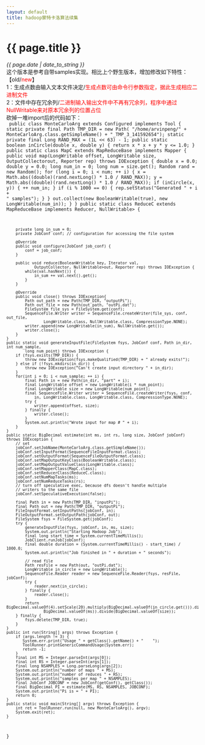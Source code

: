 ```yaml
---
layout: default
title: hadoop蒙特卡洛算法续集
---
```

# {{ page.title }}
*{{ page.date | date_to_string }}*   
这个版本是参考自带samples实现。相比上个野生版本，增加修改如下特性：   
【old/<font color="red">new</font>】   
1：生成点数由输入文本文件决定/<font color="red">生成点数可由命令行参数指定，据此生成相应二进制文件</font>   
2：文件中存在冗余列/<font color="red">二进制输入输出文件中不再有冗余列，程序中通过NullWritable来对原本冗余列的位置占位</font>   
砍掉一堆import后的代码如下：   
<code>
public class MonteCarloArg extends Configured implements Tool {
    static private final Path TMP_DIR = new Path(
            "/home/arvinpeng/" + MonteCarloArg.class.getSimpleName() + "_TMP_3_141592654");
    static private final Long RAND_MAX = (1L << 63) - 1;
    public static boolean inCircle(double x, double y) {
        return x * x + y * y <= 1.0;
    }
    public static class MapC extends MapReduceBase 
            implements Mapper {
            public void map(LongWritable offset, LongWritable size, OutputCollectorout,
                    Reporter rep) throws IOException {
                double x = 0.0;
                double y = 0.0;
                long num_in = 0;
                long num = size.get();
                Random rand = new Random();
                for (long i = 0; i < num; ++ i) {
                    x = Math.abs((double)(rand.nextLong() * 1.0 / RAND_MAX));
                    y = Math.abs((double)(rand.nextLong() * 1.0 / RAND_MAX));
                    if (inCircle(x, y)) {
                        ++ num_in;
                    }
                    if (i % 1000 == 0) {
                        rep.setStatus("Generated " + i + " samples");
                    }
                }
                out.collect(new BooleanWritable(true), new LongWritable(num_in));
            }
    }
    public static class ReduceC extends MapReduceBase
            implements Reducer, NullWritable> {

        private long in_sum = 0;
        private JobConf conf; // configuration for accessing the file system

        @Override
        public void configure(JobConf job_conf) {
            conf = job_conf;
        }

        public void reduce(BooleanWritable key, Iterator val, 
                OutputCollector, NullWritable>out, Reporter rep) throws IOException {
            while(val.hasNext()) {
                in_sum += val.next().get();
            }
        }

        @Override
        public void close() throws IOException{
            Path out_path = new Path(TMP_DIR, "outputPi");
            Path out_file = new Path(out_path, "outPi.dat");
            FileSystem file_sys = FileSystem.get(conf);
            SequenceFile.Writer writer = SequenceFile.createWriter(file_sys, conf, out_file, 
                    LongWritable.class, NullWritable.class, CompressionType.NONE);
            writer.append(new LongWritable(in_sum), NullWritable.get());
            writer.close();
        }
    }
    public static void generateInputFile(FileSystem fsys, JobConf conf, Path in_dir, int num_sample, 
            long num_point) throws IOException {
        if (fsys.exists(TMP_DIR)) {
            throw new IOException(fsys.makeQualified(TMP_DIR) + " already exits!");
        } else if (!fsys.mkdirs(in_dir)) {
            throw new IOException("Can't create input directory " + in_dir);
        }
        for(int i = 0; i < num_sample; ++ i) {
            final Path in = new Path(in_dir, "part" + i);
            final LongWritable offset = new LongWritable(i * num_point); 
            final LongWritable size = new LongWritable(num_point);
            final SequenceFile.Writer writer = SequenceFile.createWriter(fsys, conf, 
                in, LongWritable.class, LongWritable.class, CompressionType.NONE);
            try {
                writer.append(offset, size);
            } finally {
                writer.close();
            }
            System.out.println("Wrote input for map # " + i);
        }
    }
    public static BigDecimal estimate(int ms, int rs, long size, JobConf jobConf) throws IOException {
        // set 
        jobConf.setJobName(MonteCarloArg.class.getSimpleName());
        jobConf.setInputFormat(SequenceFileInputFormat.class);
        jobConf.setOutputFormat(SequenceFileOutputFormat.class);
        jobConf.setMapOutputKeyClass(BooleanWritable.class);
        jobConf.setMapOutputValueClass(LongWritable.class);
        jobConf.setMapperClass(MapC.class);
        jobConf.setReducerClass(ReduceC.class);
        jobConf.setNumMapTasks(ms);
        jobConf.setNumReduceTasks(rs);
        // turn off speculative exec, because dfs doesn't handle multiple 
        // writers to the same file
        jobConf.setSpeculativeExecution(false);

        final Path in = new Path(TMP_DIR, "inputPi");
        final Path out = new Path(TMP_DIR, "outputPi");
        FileInputFormat.setInputPaths(jobConf, in);
        FileOutputFormat.setOutputPath(jobConf, out);
        FileSystem fsys = FileSystem.get(jobConf);
        try {
            generateInputFile(fsys, jobConf, in, ms, size); 
            System.out.println("Starting Hadoop Job");
            final long start_time = System.currentTimeMillis();
            JobClient.runJob(jobConf);
            final double duration = (System.currentTimeMillis() - start_time) / 1000.0;
            System.out.println("Job finished in " + duration + " seconds");

            // read file
            Path resFile = new Path(out, "outPi.dat");
            LongWritable in_circle = new LongWritable();
            SequenceFile.Reader reader = new SequenceFile.Reader(fsys, resFile, jobConf);
            try {
                reader.next(in_circle);
            } finally {
                reader.close();
            }
            return BigDecimal.valueOf(4).setScale(20).multiply(BigDecimal.valueOf(in_circle.get())).divide(
                    BigDecimal.valueOf(ms)).divide(BigDecimal.valueOf(size));
        } finally {
            fsys.delete(TMP_DIR, true);
        }
    }
    public int run(String[] args) throws Exception {
        if (args.length != 3) {
           System.err.print("Usage " + getClass().getName() + "    "); 
           ToolRunner.printGenericCommandUsage(System.err);
           return -1;
        }
        final int MS = Integer.parseInt(args[0]);
        final int RS = Integer.parseInt(args[1]);
        final long NSAMPLES = Long.parseLong(args[2]); 
        System.out.println("number of maps " + MS);
        System.out.println("number of reduces " + RS);
        System.out.println("samples per map " + NSAMPLES);
        final JobConf JOBCONF = new JobConf(getConf(), getClass());
        final BigDecimal PI = estimate(MS, RS, NSAMPLES, JOBCONF); 
        System.out.println("Pi is = " + PI);
        return 0;
    }
    public static void main(String[] argv) throws Exception {
        int ret = ToolRunner.run(null, new MonteCarloArg(), argv);
        System.exit(ret);
    }
}
</code>
